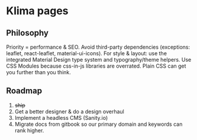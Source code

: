 # Klima pages

## Philosophy

Priority = performance & SEO.
Avoid third-party dependencies (exceptions: leaflet, react-leaflet, material-ui-icons).
For style & layout: use the integrated Material Design type system and typography/theme helpers.
Use CSS Modules because css-in-js libraries are overrated. Plain CSS can get you further than you think.

## Roadmap

1. ~~ship~~
2. Get a better designer & do a design overhaul
3. Implement a headless CMS (Sanity.io)
4. Migrate docs from gitbook so our primary domain and keywords can rank higher.
